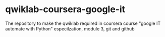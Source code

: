 # qwiklab-coursera-google-it
The repository to make the qwiklab required in coursera course "google IT automate with Python" especilzation, module 3, git and github
